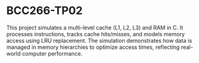 # BCC266-TP02
This project simulates a multi-level cache (L1, L2, L3) and RAM in C. It processes instructions, tracks cache hits/misses, and models memory access using LRU replacement. The simulation demonstrates how data is managed in memory hierarchies to optimize access times, reflecting real-world computer performance.
